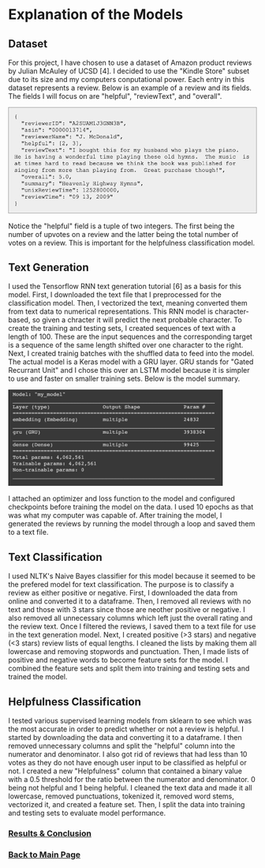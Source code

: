 # Explanation of the Models

## Dataset
For this project, I have chosen to use a dataset of Amazon product reviews by Julian McAuley of UCSD [4]. I decided to use the "Kindle Store" subset due to its size and my computers conputational power. Each entry in this dataset represents a review. Below is an example of a review and its fields. The fields I will focus on are "helpful", "reviewText", and "overall".

<img src="sampleReview.png" width="525" height="214.5" /> 

Notice the "helpful" field is a tuple of two integers. The first being the number of upvotes on a review and the latter being the total number of votes on a review. This is important for the helpfulness classification model.


## Text Generation
I used the Tensorflow RNN text generation tutorial [6] as a basis for this model. First, I downloaded the text file that I preprocessed for the classification model. Then, I vectorized the text, meaning converted them from text data to numerical representations. This RNN model is character-based, so given a chracter it will predict the next probable character. To create the training and testing sets, I created sequences of text with a length of 100. These are the input sequences and the corresponding target is a sequence of the same length shifted over one character to the right. Next, I created trainig batches with the shuffled data to feed into the model. The actual model is a Keras model with a GRU layer. GRU stands for "Gated Recurrant Unit" and I chose this over an LSTM model because it is simpler to use and faster on smaller training sets. Below is the model summary.

<img src="textgenModel.png" width="435" height="195" /> 

I attached an optimizer and loss function to the model and configured checkpoints before training the model on the data. I used 10 epochs as that was what my computer was capable of. After training the model, I generated the reviews by running the model through a loop and saved them to a text file.

## Text Classification
I used NLTK's Naive Bayes classifier for this model because it seemed to be the prefered model for text classification. The purpose is to classify a review as either positive or negative. First, I downloaded the data from online and converted it to a dataframe. Then, I removed all reviews with no text and those with 3 stars since those are neother positive or negative. I also removed all unnecessary columns which left just the overall rating and the review text. Once I filtered the reviews, I saved them to a text file for use in the text generation model. Next, I created positive (>3 stars) and negative (<3 stars) review lists of equal lengths. I cleaned the lists by making them all lowercase and removing stopwords and punctuation. Then, I made lists of positive and negative words to become feature sets for the model. I combined the feature sets and split them into training and testing sets and trained the model. 

## Helpfulness Classification
I tested various supervised learning models from sklearn to see which was the most accurate in order to predict whether or not a review is helpful. I started by downloading the data and converting it to a dataframe. I then removed unnecessary columns and split the "helpful" column into the numerator and denominator. I also got rid of reviews that had less than 10 votes as they do not have enough user input to be classified as helpful or not. I created a new "Helpfulness" column that contained a binary value with a 0.5 threshold for the ratio between the numerator and denominator. 0 being not helpful and 1 being helpful. I cleaned the text data and made it all lowercase, removed punctuations, tokenized it, removed word stems, vectorized it, and created a feature set. Then, I split the data into training and testing sets to evaluate model performance. 

### [Results & Conclusion](conclusion.md)

### [Back to Main Page](index.md)

